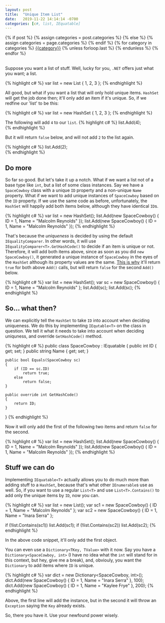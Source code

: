 ```yaml
---
layout: post
title:  "Unique Item List"
date:   2019-11-22 14:14:14 -0700
categories: [c#, list, IEquatable]
---
```

<div class="post-categories">
  {% if post %}
    {% assign categories = post.categories %}
  {% else %}
    {% assign categories = page.categories %}
  {% endif %}
  {% for category in categories %}
  <a href="{{site.baseurl}}/categories/#{{category|slugize}}">{{category}}</a>
  {% unless forloop.last %}&nbsp;{% endunless %}
  {% endfor %}
</div>
<br>

Suppose you want a list of stuff. Well, lucky for you, `.NET` offers just what you want; a list.

{% highlight c# %}
var list = new List<int> { 1, 2, 3 };
{% endhighlight %}

All good, but what if you want a list that will only hold unique items. `HashSet` will get the job done then; it'll only add an item if it's unique. So, if we redfine our 'list' to be this:

{% highlight c# %}
var list = new HashSet<int> { 1, 2, 3 };
{% endhighlight %}

The following will add `4` to our `list`.
{% highlight c# %}
list.Add(4);	
{% endhighlight %}

But it will return `false` below, and will not add `2` to the list again.

{% highlight c# %}
list.Add(2);	
{% endhighlight %}

Do more
--
So far so good. But let's take it up a notch. What if we want a list not of a base type like `int`, but a list of some class instances. Say we have a `SpaceCowboy` class with a unique `ID` property and a non-unique `Name` property. What if we want to add unique instances of `SpaceCowboy` based on the `ID` property. If we use the same code as before, unfortunately, the `HashSet` will happily add both items below, although they have identical `ID`s.

{% highlight c# %}
var list = new HashSet<SpaceCowboy>();
list.Add(new SpaceCowboy() { ID = 1, Name = "Malcolm Reynolds" });
list.Add(new SpaceCowboy() { ID = 1, Name = "Malcolm Reynolds" });
{% endhighlight %}

That's because the _uniqueness_ is decided by using the default `IEqualityComparer`. In other words, it will use `IEqualityComparer<T>.GetHashCode()` to decide if an item is unique or not. Therefore, it will add both items above, since as soon as you did `new SpaceCowboy()`, it generated a unique instance of `SpaceCowboy` in the eyes of the `HashSet` although its property values are the same. <a href="https://stackoverflow.com/a/8952026/302248" target="_blank">This is why</a> it'll return `true` for both above `Add()` calls, but will return `false` for the second `Add()` below.

{% highlight c# %}
var list = new HashSet<Customer>();
var sc = new SpaceCowboy() { ID = 1, Name = "Malcolm Reynolds" };
list.Add(sc);
list.Add(sc);
{% endhighlight %}

So... what then?
--
We can explicitly tell the `HashSet` to take `ID` into account when deciding uniqueness. We do this by implementing `IEqutable<T>` on the class in question. We tell it what it needs to take into account when deciding uniquness, and override `GetHashCode()` method.

{% highlight c# %}
public class SpaceCowboy : IEquatable<SpaceCowboy>
{
    public int ID { get; set; }
    public string Name { get; set; }

    public bool Equals(SpaceCowboy sc)
    {
        if (ID == sc.ID)
            return true;
        else
            return false;
    }

    public override int GetHashCode()
    {
        return ID;
    }
}
{% endhighlight %}

Now it will only add the first of the following two items and return `false` for the second.

{% highlight c# %}
var list = new HashSet<SpaceCowboy>();
list.Add(new SpaceCowboy() { ID = 1, Name = "Malcolm Reynolds" });
list.Add(new SpaceCowboy() { ID = 1, Name = "Malcolm Reynolds" });
{% endhighlight %}

Stuff we can do
--
Implementing `IEquatable<T>` actually allows you to do much more than adding stuff to a `HashSet`, because that's what other `IEnumerable`s use as well. So, if you want to use a regular `List<T>` and use `List<T>.Contains()` to add only the unique items by `ID`, now you can.

{% highlight c# %}
var list = new List<SpaceCowboy>();
var sc1 = new SpaceCowboy() { ID = 1, Name = "Malcolm Reynolds" };
var sc2 = new SpaceCowboy() { ID = 1, Name = "Inara Serra" };

if (!list.Contains(sc1))
    list.Add(sc1);
if (!list.Contains(sc2))
    list.Add(sc2);
{% endhighlight %}

In the above code snippet, it'll only add the first object.

You can even use a `Dictionary<TKey, TValue>` with it now. Say you have a `Dictionary<SpaceCowboy, int>` (I have no idea what the `int` will stand for in this context, but hey, give me a break), and, obviouly, you want the `Dictionary` to add items where `ID` is unique.

{% highlight c# %}
var dict = new Dictionary<SpaceCowboy, int>();
dict.Add(new SpaceCowboy() { ID = 1, Name = "Inara Serra" }, 100);
dict.Add(new SpaceCowboy() { ID = 1, Name = "Kaylee Frye" }, 200);
{% endhighlight %}

Above, the first line will add the instance, but in the second it will throw an `Exception` saying the `Key` already exists.

So, there you have it. Use your newfound power wisely.
